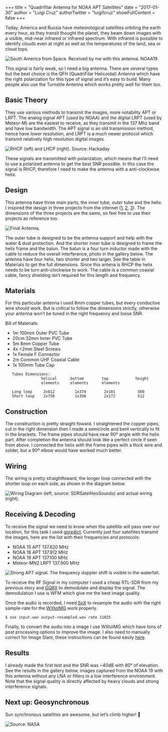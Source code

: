 +++
title = "Quadrifilar Antenna for NOAA APT Satellites"
date = "2017-01-30"
author = "Luigi Cruz"
authorTwitter = "luigifcruz"
showFullContent = false
+++

Today, America and Russia have meteorological satellites orbiting the earth every hour, as they transit thought the planet, they beam down images with a visible, mid-near infrared or infrared spectrum. With infrared is possible to identify clouds even at night as well as the temperatures of the land, sea or cloud tops.

![South America from Space. Received by me with this antenna. NOAA19.](https://cdn.luigifreitas.me/projects/media/apt-image.jpeg)

This signal is fairly weak, so I need a big antenna. There are several types but the best choice is the QFH (QuadriFilar Helicoidal) Antenna which have the right polarization for this type of signal and it’s easy to build. Many people also use the Turnstile Antenna which works pretty well for them too.

## Basic Theory
They use various methods to transmit the images, more notability APT or LRPT. The analog signal APT (used by NOAA) and the digital LRPT (used by Meteor-M) are the easiest to receive, as they transmit in the 137 Mhz band and have low bandwidth. The APT signal is an old transmission method, hence have lower resolution, and LRPT is a much newer protocol which transmit relatively high resolution digital images.

![RHCP (left) and LHCP (right). Source: Hackaday](https://cdn.luigifreitas.me/projects/media/signal-polarization.jpeg)

These signals are transmitted with polarization, which means that I’ll need to use a polarized antenna to get the best SNR possible. In this case the signal is RHCP, therefore I need to make the antenna with a anti-clockwise helix.

## Design
This antenna have three main parts, the inner tube, outer tube and the helix. I inspired the design in three projects from the internet ([1](http://abdallah.hiof.no/QFH/), [2](http://www.askrlc.co.uk/), [3](http://tinhatranch.com/how-to-build-a-qfh-quadrifilar-helix-antenna-to-download-images-from-weather-satellites/#.WI6AOnCZNo6)). The dimensions of the three projects are the same, so feel free to use their projects as reference too.

![Final Antenna.](https://cdn.luigifreitas.me/projects/media/final-qfh-antenna.jpeg)

The outer tube is designed to be the antenna support and help with the water & dust protection. And the shorter inner tube is designed to frame the helix frame and the balun. The balun is a four turn inductor made with the cable to reduce the overall interference, photo in the gallery below.
The antenna have four helix, two shorter and two larger. See the table in Materials to get the full dimensions. Since this antena is RHCP the helix needs to be turn anti-clockwise to work. The cable is a common coaxial cable, fancy shielding isn’t required for this length and frequency.

## Materials
For this particular antenna I used 8mm copper tubes, but every conductive wire should work. But is critical to follow the dimensions strictly, otherwise your antenna won’t be tuned in the right frequency and loose SNR.

Bill of Materials:      
- 1m 100mm Outer PVC Tube
- 20cm 32mm Inner PVC Tube
- 5m 8mm Copper Tube
- 4x <2mm Steel Screws
- 1x Female F Connector
- 2m Common UHF Coaxial Cable 
- 1x 100mm Tube Cap


```shell
   Tubes Dimensions:
                helical      bottom        top            height
                elements     elements      elements

   Long loop     2x812         1x374        2x181          560
   Short loop    2x758         1x356        2x172          512
```

## Construction
The construction is pretty straight foward. I straightened the copper pipes, cut in the right dimension then I made a semicircle and bent vertically to fit in the brackets. The frame pipes should have near 90º angle with the helix part. After completion the antenna should look like a perfect circle if seen from above. I connected the helix with the frame pipes with a thick wire and solder, but a 90º elbow would have worked much better.

## Wiring
The wiring is pretty straightfoward, the longer loop connected with the shorter loop on each side, as shown in the diagram below.

![Wiring Diagram (left, source: SDRSatellitesSounds) and actual wiring (right).](https://cdn.luigifreitas.me/projects/media/antenna-wiring.png)

## Receiving & Decoding
To receive the signal we need to know when the satellite will pass over our location, for this task I used [gpredict](http://gpredict.oz9aec.net/). Currently just four satellites transmit the images, here are the list with their frequencies and protocols:
- NOAA 15 APT 137.620 MHz
- NOAA 18 APT 137.912 MHz
- NOAA 19 APT 137.100 MHz
- Meteor-MN2 LRPT 137.900 MHz

![Strong APT signal. The frequency doppler shift is visible in the waterfall.](https://cdn.luigifreitas.me/projects/media/noaa-apt-fft.png)

To receive the RF Signal in my computer I used a cheap RTL-SDR from my previous story and [GQRX](https://github.com/csete/gqrx) to demodulate and display the signal. The demodulation I use is WFM which give me the best image quality.

Once the audio is recorded, I need [SoX](https://github.com/chirlu/sox) to resample the audio with the right sample-rate for the [WXtoIMG](http://www.wxtoimg.com/) work properly.

```shell
$ sox input.wav output-resampled.wav rate 11025
```

Finally, to convert the audio into a image I use WXtoIMG which have tons of post processing options to improve the image. I also need to manually correct for Image Slant, these instructions can be found easily [here](http://wxtoimg.com/support/wxfaq.html).

## Results
I already made the first test and the SNR was ~40dB with 80° of elevation. See the results in the gallery below, images captured from the NOAA 19 with this antenna without any LNA or filters in a low interference environment. Note that the signal quality is directly affected by heavy clouds and strong interference signals.

## Next up: Geosynchronous
Sun synchronous satellites are awesome, but let’s climb higher! 📡

![Source: NASA](https://cdn.luigifreitas.me/projects/media/goes-r-launch.jpeg)
